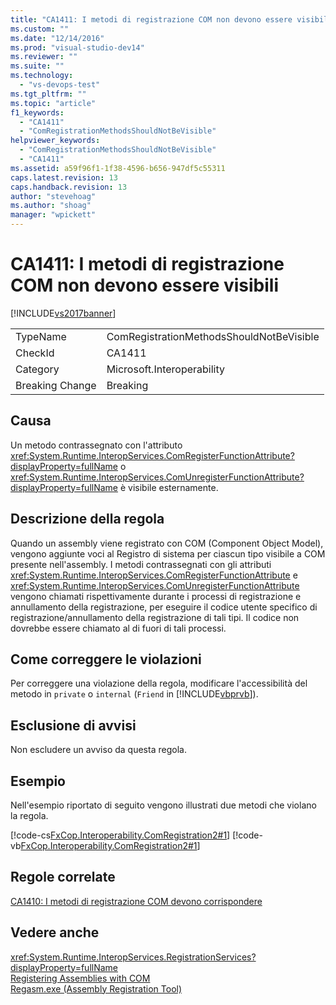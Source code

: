 ```yaml
---
title: "CA1411: I metodi di registrazione COM non devono essere visibili | Microsoft Docs"
ms.custom: ""
ms.date: "12/14/2016"
ms.prod: "visual-studio-dev14"
ms.reviewer: ""
ms.suite: ""
ms.technology: 
  - "vs-devops-test"
ms.tgt_pltfrm: ""
ms.topic: "article"
f1_keywords: 
  - "CA1411"
  - "ComRegistrationMethodsShouldNotBeVisible"
helpviewer_keywords: 
  - "ComRegistrationMethodsShouldNotBeVisible"
  - "CA1411"
ms.assetid: a59f96f1-1f38-4596-b656-947df5c55311
caps.latest.revision: 13
caps.handback.revision: 13
author: "stevehoag"
ms.author: "shoag"
manager: "wpickett"
---
```

# CA1411: I metodi di registrazione COM non devono essere visibili
[!INCLUDE[vs2017banner](../code-quality/includes/vs2017banner.md)]

|||  
|-|-|  
|TypeName|ComRegistrationMethodsShouldNotBeVisible|  
|CheckId|CA1411|  
|Category|Microsoft.Interoperability|  
|Breaking Change|Breaking|  
  
## Causa  
 Un metodo contrassegnato con l'attributo <xref:System.Runtime.InteropServices.ComRegisterFunctionAttribute?displayProperty=fullName> o <xref:System.Runtime.InteropServices.ComUnregisterFunctionAttribute?displayProperty=fullName> è visibile esternamente.  
  
## Descrizione della regola  
 Quando un assembly viene registrato con COM \(Component Object Model\), vengono aggiunte voci al Registro di sistema per ciascun tipo visibile a COM presente nell'assembly.  I metodi contrassegnati con gli attributi <xref:System.Runtime.InteropServices.ComRegisterFunctionAttribute> e <xref:System.Runtime.InteropServices.ComUnregisterFunctionAttribute> vengono chiamati rispettivamente durante i processi di registrazione e annullamento della registrazione, per eseguire il codice utente specifico di registrazione\/annullamento della registrazione di tali tipi.  Il codice non dovrebbe essere chiamato al di fuori di tali processi.  
  
## Come correggere le violazioni  
 Per correggere una violazione della regola, modificare l'accessibilità del metodo in `private` o `internal` \(`Friend` in [!INCLUDE[vbprvb](../code-quality/includes/vbprvb_md.md)]\).  
  
## Esclusione di avvisi  
 Non escludere un avviso da questa regola.  
  
## Esempio  
 Nell'esempio riportato di seguito vengono illustrati due metodi che violano la regola.  
  
 [!code-cs[FxCop.Interoperability.ComRegistration2#1](../code-quality/codesnippet/CSharp/ca1411-com-registration-methods-should-not-be-visible_1.cs)]
 [!code-vb[FxCop.Interoperability.ComRegistration2#1](../code-quality/codesnippet/VisualBasic/ca1411-com-registration-methods-should-not-be-visible_1.vb)]  
  
## Regole correlate  
 [CA1410: I metodi di registrazione COM devono corrispondere](../code-quality/ca1410-com-registration-methods-should-be-matched.md)  
  
## Vedere anche  
 <xref:System.Runtime.InteropServices.RegistrationServices?displayProperty=fullName>   
 [Registering Assemblies with COM](../Topic/Registering%20Assemblies%20with%20COM.md)   
 [Regasm.exe \(Assembly Registration Tool\)](../Topic/Regasm.exe%20\(Assembly%20Registration%20Tool\).md)